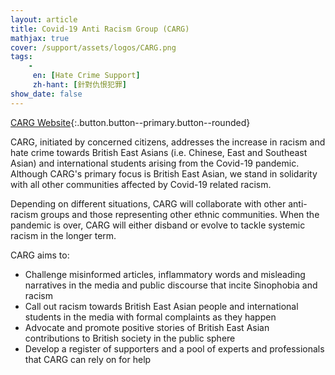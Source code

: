 ```yaml
---
layout: article
title: Covid-19 Anti Racism Group (CARG)
mathjax: true
cover: /support/assets/logos/CARG.png
tags:
    -
     en: [Hate Crime Support]
     zh-hant: [針對仇恨犯罪]
show_date: false
---
```

[CARG Website](https://www.carg.info/){:.button.button--primary.button--rounded}

CARG, initiated by concerned citizens, addresses the increase in racism and hate crime towards British East Asians (i.e. Chinese, East and Southeast Asian) and international students arising from the Covid-19 pandemic. Although CARG's primary focus is British East Asian, we stand in solidarity with all other communities affected by Covid-19 related racism.

Depending on different situations, CARG will collaborate with other anti-racism groups and those representing other ethnic communities. When the pandemic is over, CARG will either disband or evolve to tackle systemic racism in the longer term.

CARG aims to:
- Challenge misinformed articles, inflammatory words and misleading narratives in the media and public discourse that incite Sinophobia and racism
- Call out racism towards British East Asian people and international students in the media with formal complaints as they happen
- Advocate and promote positive stories of British East Asian contributions to British society in the public sphere
- Develop a register of supporters and a pool of experts and professionals that CARG can rely on for help

